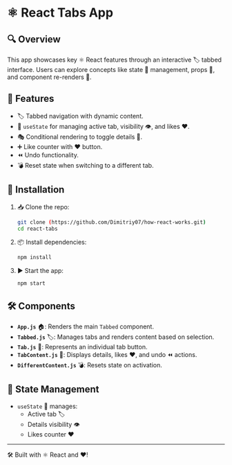 # ⚛️ React Tabs App

## 🔍 Overview
This app showcases key ⚛️ React features through an interactive 🏷️ tabbed interface. Users can explore concepts like state 🏡 management, props 📩, and component re-renders 🔄.

## 🌟 Features
- 🏷️ Tabbed navigation with dynamic content.
- 🏡 `useState` for managing active tab, visibility 👁️, and likes ❤️.
- 🎭 Conditional rendering to toggle details 📜.
- ➕ Like counter with ❤️ button.
- ⏪ Undo functionality.
- 💣 Reset state when switching to a different tab.

## 🚀 Installation

1. 📥 Clone the repo:
   ```sh
   git clone (https://github.com/Dimitriy07/how-react-works.git)
   cd react-tabs
   ```
2. 📦 Install dependencies:
   ```sh
   npm install
   ```
3. ▶️ Start the app:
   ```sh
   npm start
   ```

## 🛠️ Components
- **`App.js`** 🏠: Renders the main `Tabbed` component.
- **`Tabbed.js`** 🏷️: Manages tabs and renders content based on selection.
- **`Tab.js`** 🔘: Represents an individual tab button.
- **`TabContent.js`** 📜: Displays details, likes ❤️, and undo ⏪ actions.
- **`DifferentContent.js`** 💣: Resets state on activation.

## 🔄 State Management
- `useState` 🏡 manages:
  - Active tab 🏷️
  - Details visibility 👁️
  - Likes counter ❤️

---
🛠️ Built with ⚛️ React and ❤️!

